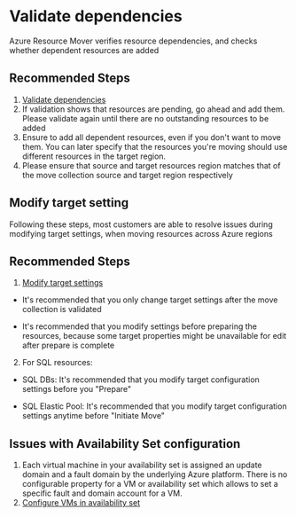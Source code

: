 <properties
  pagetitle="Validate dependencies"
  service=""
  resource=""
  ms.author="prkazasr"
  selfhelptype="Generic"
  supporttopicids="32746802,32746806,32746809"
  productpesids="17321"
  cloudEnvironments="public, fairfax, usnat, ussec"
  articleid="620f7a06-782d-423c-a35f-bf5adbdfb719"
  ownershipid="Compute_AzureMigrate" />
# Validate dependencies

Azure Resource Mover verifies resource dependencies, and checks whether dependent resources are added


## **Recommended Steps**

1. [Validate dependencies](https://docs.microsoft.com/azure/resource-mover/about-move-process)
3. If validation shows that resources are pending, go ahead and add them. Please validate again until there are no outstanding resources to be added
4. Ensure to add all dependent resources, even if you don't want to move them. You can later specify that the resources you're moving should use different resources in the target region.
5. Please ensure that source and target resources region matches that of the move collection source and target region respectively

## Modify target setting 

Following these steps, most customers are able to resolve issues during modifying target settings, when moving resources across Azure regions

## **Recommended Steps**

1. [Modify target settings](https://docs.microsoft.com/azure/resource-mover/modify-target-settings)
- It's recommended that you only change target settings after the move collection is validated

- It's recommended that you modify settings before preparing the resources, because some target properties might be unavailable for edit after prepare is complete
2. For SQL resources:

- SQL DBs: It's recommended that you modify target configuration settings before you "Prepare"

- SQL Elastic Pool: It's recommended that you modify target configuration settings anytime before "Initiate Move"

## Issues with Availability Set configuration

1. Each virtual machine in your availability set is assigned an update domain and a fault domain by the underlying Azure platform.
There is no configurable property for a VM or availability set which allows to set a specific fault and domain account for a VM.
2. [Configure VMs in availability set](https://docs.microsoft.com/azure/virtual-machines/windows/manage-availability#configure-multiple-virtual-machines-in-an-availability-set-for-redundancy)